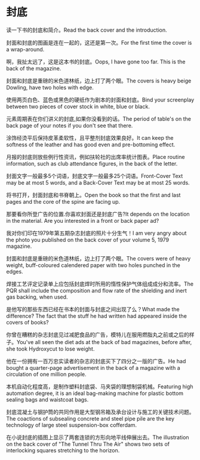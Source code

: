 # 封底

<p><span class="chinese">读一下书的封底和简介。</span><span class="english">Read the back cover and the introduction.</span></p>

<p><span class="chinese">封面和封底的图画是连在一起的，这还是第一次。</span><span class="english">For the first time the cover is a wrap-around.</span></p>

<p><span class="chinese">啊，我扯太远了，这是这本书的封底。</span><span class="english">Oops, I have gone too far. This is the back of the magazine.</span></p>

<p><span class="chinese">封面和封底是重磅的米色道林纸，边上打了两个眼。</span><span class="english">The covers is heavy beige Dowling, have two holes with edge.</span></p>

<p><span class="chinese">使用两页白色、蓝色或黑色的硬纸作为剧本的封面和封底。</span><span class="english">Bind your screenplay between two pieces of cover stock in white, blue or black.</span></p>

<p><span class="chinese">元素周期表在你们讲义的封底,如果你没看到的话。</span><span class="english">The period of table's on the back page of your notes if you don't see that there.</span></p>

<p><span class="chinese">涂饰经烫平后保持皮革柔软性，且平整剂封底效果良好。</span><span class="english">It can keep the softness of the leather and has good even and pre-bottoming effect.</span></p>

<p><span class="chinese">月报的封底则放些例行性资讯，例如扶轮社的出席率统计图表。</span><span class="english">Place routine information, such as club attendance figures, in the back of the letter.</span></p>

<p><span class="chinese">封面文字一般最多5个词语，封底文字一般最多25个词语。</span><span class="english">Front-Cover Text may be at most 5 words, and a Back-Cover Text may be at most 25 words.</span></p>

<p><span class="chinese">将书打开，封面封底和书脊朝上。</span><span class="english">Open the book so that the first and last pages and the core of the spine are facing up.</span></p>

<p><span class="chinese">那要看你所登广告的位置.你喜欢封面还是封底广告?</span><span class="english">It depends on the location in the material. Are you interested in a front or back paper ad?</span></p>

<p><span class="chinese">我对你们印在1979年第五期杂志封底的照片十分生气！</span><span class="english">I am very angry about the photo you published on the back cover of your volume 5, 1979 magazine.</span></p>

<p><span class="chinese">封面和封底是重磅的米色道林纸，边上打了两个眼。</span><span class="english">The covers were of heavy weight, buff-coloured calendered paper with two holes punched in the edges.</span></p>

<p><span class="chinese">焊接工艺评定记录单上应包括封底焊时所用的惰性保护气体组成成分和流率。</span><span class="english">The PQR shall include the composition and flow rate of the shielding and inert gas backing, when used.</span></p>

<p><span class="chinese">是他写的那些东西已经在书本的封面与封底之间出现了么？</span><span class="english">What made the difference? The fact that the stuff he had written had appeared inside the covers of books?</span></p>

<p><span class="chinese">你曾在糟糕的杂志封底见过减肥食品的广告，模特儿在服用燃脂丸之前或之后的样子。</span><span class="english">You've all seen the diet ads at the back of bad magazines, before after, she took Hydroxycut to lose weight.</span></p>

<p><span class="chinese">他在一份拥有一百万忠实读者的杂志的封底买下了四分之一版的广告。</span><span class="english">He had bought a quarter-page advertisement in the back of a magazine with a circulation of one million people.</span></p>

<p><span class="chinese">本机自动化程度高，是制作塑料封底袋、马夹袋的理想制袋机械。</span><span class="english">Featuring high automation degree, it is an ideal bag-making machine for plastic bottom sealing bags and waistcoat bags.</span></p>

<p><span class="chinese">封底混凝土与钢护筒的共同作用是大型钢吊箱及承台设计与施工的关键技术问题。</span><span class="english">The coactions of subsealing concrete and steel pipe pile are the key technology of large steel suspension-box cofferdam.</span></p>

<p><span class="chinese">在小说封底的插图上显示了两套连锁的方形向地平线伸展出去。</span><span class="english">The illustration on the back cover of "The Tunnel Thru The Air" shows two sets of interlocking squares stretching to the horizon.</span></p>

